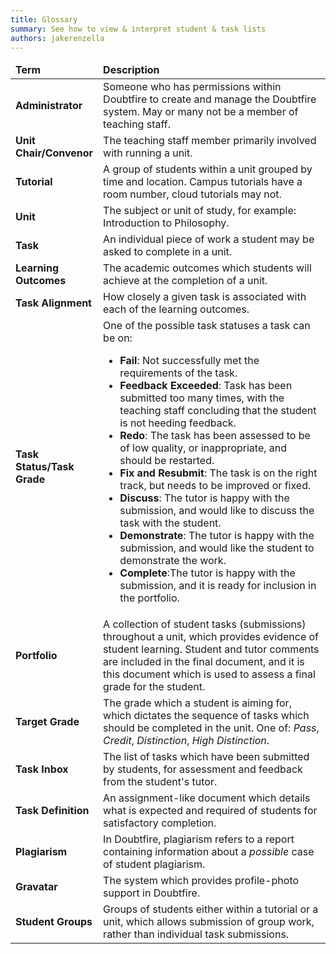 ```yaml
---
title: Glossary
summary: See how to view & interpret student & task lists
authors: jakerenzella
---
```


<!--
  Warning: Prettier doesn't reformat HTML embedded within Markdown.
  Please ensure that markup doesn't exceed the `printWidth` defined in `.prettierrc.js`.
-->
<table class="table is-striped is-hoverable">
  <colgroup>
    <col style="width: 25%">
    <col style="width: 75%">
  </colgroup>
  <thead>
    <tr>
      <td class="has-text-right"><strong>Term</strong></td>
      <td><strong>Description</strong></td>
    </tr>
  </thead>
  <tbody>
    <tr>
      <td class="has-text-right"><strong>Administrator</strong></td>
      <td>
        Someone who has permissions within Doubtfire to create and manage the Doubtfire system. May or many not be a
        member of teaching staff.
      </td>
    </tr>
    <tr>
      <td class="has-text-right"><strong>Unit Chair/Convenor</strong></td>
      <td>The teaching staff member primarily involved with running a unit.</td>
    </tr>
    <tr>
      <td class="has-text-right"><strong>Tutorial</strong></td>
      <td>
        A group of students within a unit grouped by time and location. Campus tutorials have a room number, cloud
        tutorials may not.
      </td>
    </tr>
    <tr>
      <td class="has-text-right"><strong>Unit</strong></td>
      <td>The subject or unit of study, for example: Introduction to Philosophy.</td>
    </tr>
    <tr>
      <td class="has-text-right"><strong>Task</strong></td>
      <td>An individual piece of work a student may be asked to complete in a unit.</td>
    </tr>
    <tr>
      <td class="has-text-right"><strong>Learning Outcomes</strong></td>
      <td>The academic outcomes which students will achieve at the completion of a unit.</td>
    </tr>
    <tr>
      <td class="has-text-right"><strong>Task Alignment</strong></td>
      <td>How closely a given task is associated with each of the learning outcomes.</td>
    </tr>
    <tr>
      <td class="has-text-right"><strong>Task Status/Task Grade</strong></td>
      <td>
        One of the possible task statuses a task can be on:
        <ul>
          <li><strong>Fail</strong>: Not successfully met the requirements of the task.</li>
          <li>
            <strong>Feedback Exceeded</strong>: Task has been submitted too many times, with the teaching staff
            concluding that the student is not heeding feedback.
          </li>
          <li>
            <strong>Redo</strong>: The task has been assessed to be of low quality, or inappropriate, and should be
            restarted.
          </li>
          <li><strong>Fix and Resubmit</strong>: The task is on the right track, but needs to be improved or fixed.</li>
          <li>
            <strong>Discuss</strong>: The tutor is happy with the submission, and would like to discuss the task with
            the student.
          </li>
          <li>
            <strong>Demonstrate</strong>: The tutor is happy with the submission, and would like the student to
            demonstrate the work.
          </li>
          <li>
            <strong>Complete</strong>:The tutor is happy with the submission, and it is ready for inclusion in the
            portfolio.
          </li>
        </ul>
      </td>
    </tr>
    <tr>
      <td class="has-text-right"><strong>Portfolio</strong></td>
      <td>
        A collection of student tasks (submissions) throughout a unit, which provides evidence of student learning.
        Student and tutor comments are included in the final document, and it is this document which is used to assess a
        final grade for the student.
      </td>
    </tr>
    <tr>
      <td class="has-text-right"><strong>Target Grade</strong></td>
      <td>
        The grade which a student is aiming for, which dictates the sequence of tasks which should be completed in the
        unit. One of: <em>Pass</em>, <em>Credit</em>, <em>Distinction</em>, <em>High Distinction</em>.
      </td>
    </tr>
    <tr>
      <td class="has-text-right"><strong>Task Inbox</strong></td>
      <td>
        The list of tasks which have been submitted by students, for assessment and feedback from the student's tutor.
      </td>
    </tr>
    <tr>
      <td class="has-text-right"><strong>Task Definition</strong></td>
      <td>
        An assignment-like document which details what is expected and required of students for satisfactory completion.
      </td>
    </tr>
    <tr>
      <td class="has-text-right"><strong>Plagiarism</strong></td>
      <td>
        In Doubtfire, plagiarism refers to a report containing information about a <em>possible</em> case of student plagiarism.
      </td>
    </tr>
    <tr>
      <td class="has-text-right"><strong>Gravatar</strong></td>
      <td>The system which provides profile-photo support in Doubtfire.</td>
    </tr>
    <tr>
      <td class="has-text-right"><strong>Student Groups</strong></td>
      <td>
        Groups of students either within a tutorial or a unit, which allows submission of group work, rather than
        individual task submissions.
      </td>
    </tr>
  </tbody>
</table>
